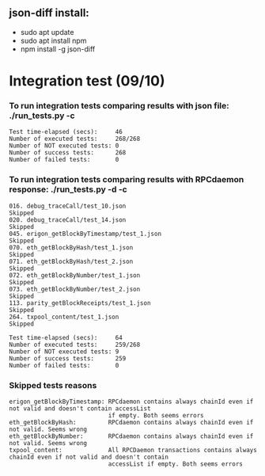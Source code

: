 json-diff install:
------------------
- sudo apt update
- sudo apt install npm
- npm install -g json-diff


# Integration test (09/10)

### To run integration tests comparing results with json file: ./run_tests.py -c

```
Test time-elapsed (secs):     46
Number of executed tests:     268/268
Number of NOT executed tests: 0
Number of success tests:      268
Number of failed tests:       0

```


### To run integration tests comparing results with RPCdaemon response: ./run_tests.py -d -c
```
016. debug_traceCall/test_10.json                                 Skipped
020. debug_traceCall/test_14.json                                 Skipped
045. erigon_getBlockByTimestamp/test_1.json                       Skipped
070. eth_getBlockByHash/test_1.json                               Skipped
071. eth_getBlockByHash/test_2.json                               Skipped
072. eth_getBlockByNumber/test_1.json                             Skipped
073. eth_getBlockByNumber/test_2.json                             Skipped
113. parity_getBlockReceipts/test_1.json                          Skipped
264. txpool_content/test_1.json                                   Skipped
                                                                                    
Test time-elapsed (secs):     64
Number of executed tests:     259/268
Number of NOT executed tests: 9
Number of success tests:      259
Number of failed tests:       0

```

### Skipped tests reasons
```
erigon_getBlockByTimestamp: RPCdaemon contains always chainId even if not valid and doesn't contain accessList 
                            if empty. Both seems errors
eth_getBlockByHash:         RPCdaemon contains always chainId even if not valid. Seems wrong
eth_getBlockByNumber:       RPCdaemon contains always chainId even if not valid. Seems wrong
txpool_content:             All RPCDaemon transactions contains always chainId even if not valid and doesn't contain 
                            accessList if empty. Both seems errors

```
